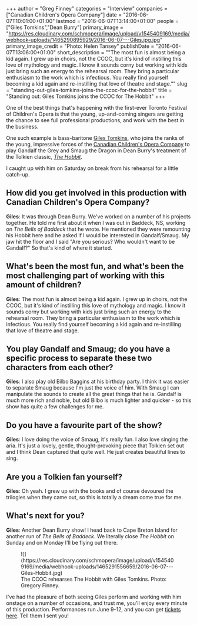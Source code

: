 +++
author = "Greg Finney"
categories = "Interview"
companies = ["Canadian Children's Opera Company"]
date = "2016-06-07T10:01:00+01:00"
lastmod = "2016-06-07T13:14:00+01:00"
people = ["Giles Tomkins","Dean Burry"]
primary_image = "https://res.cloudinary.com/schmopera/image/upload/v1545409169/media/webhook-uploads/1465290895929/2016-06-07---Giles.jpg.jpg"
primary_image_credit = "Photo: Helen Tansey"
publishDate = "2016-06-07T13:06:00+01:00"
short_description = "&quot;The most fun is almost being a kid again. I grew up in choirs, not the CCOC, but it&#039;s kind of instilling this love of mythology and magic. I know it sounds corny but working with kids just bring such an energy to the rehearsal room. They bring a particular enthusiasm to the work which is infectious. You really find yourself becoming a kid again and re-instilling that love of theatre and stage.&quot;"
slug = "standing-out-giles-tomkins-joins-the-ccoc-for-the-hobbit"
title = "Standing out: Giles Tomkins joins the CCOC for The Hobbit"
+++

One of the best things that's happening with the first-ever Toronto Festival of Children's Opera is that the young, up-and-coming singers are getting the chance to see full professional productions, and work with the best in the business. 

One such example is bass-baritone [Giles Tomkins](/scene/people/giles-tomkins/), who joins the ranks of the young, impressive forces of the [Canadian Children's Opera Company](/scene/people/canadian-childrens-opera-company/) to play Gandalf the Grey and Smaug the Dragon in Dean Burry's treatment of the Tolkien classic, [*The Hobbit*](/over-the-misty-mountains-the-ccoc-on-the-hobbit/). 

I caught up with him on Saturday on break from his rehearsal for a little catch-up. 

## How did you get involved in this production with Canadian Children's Opera Company?

**Giles**: It was through Dean Burry. We've worked on a number of his projects together. He told me first about it when I was out in Baddeck, NS, working on *The Bells of Baddeck* that he wrote. He mentioned they were remounting his Hobbit here and he asked if I would be interested in Gandalf/Smaug. My jaw hit the floor and I said "Are you serious? Who wouldn't want to be Gandalf?" So that's kind of where it started. 

## What's been the most fun, and what's been the most challenging part of working with this amount of children?

**Giles**: The most fun is almost being a kid again. I grew up in choirs, not the CCOC, but it's kind of instilling this love of mythology and magic. I know it sounds corny but working with kids just bring such an energy to the rehearsal room. They bring a particular enthusiasm to the work which is infectious. You really find yourself becoming a kid again and re-instilling that love of theatre and stage. 

## You play Gandalf and Smaug; do you have a specific process to separate these two characters from each other?

**Giles**: I also play old Bilbo Baggins at his birthday party. I think it was easier to separate Smaug because I'm just the voice of him. With Smaug I can manipulate the sounds to create all the great things that he is. Gandalf is much more rich and noble, but old Bilbo is much lighter and quicker - so this show has quite a few challenges for me. 

## Do you have a favourite part of the show?

**Giles**: I love doing the voice of Smaug, it's really fun. I also love singing the aria. It's just a lovely, gentle, thought-provoking piece that Tolkien set out and I think Dean captured that quite well. He just creates beautiful lines to sing. 

## Are you a Tolkien fan yourself? 

**Giles**: Oh yeah. I grew up with the books and of course devoured the trilogies when they came out, so this is totally a dream come true for me. 

## What's next for you?

**Giles**: Another Dean Burry show! I head back to Cape Breton Island for another run of *The Bells of Baddeck*. We literally close *The Hobbit* on Sunday and on Monday I'll be flying out there. 

<figure data-type="image">
![](https://res.cloudinary.com/schmopera/image/upload/v1545409169/media/webhook-uploads/1465291556659/2016-06-07---Giles-Hobbit.jpg)
<figcaption>The CCOC rehearses The Hobbit with Giles Tomkins. Photo: Gregory Finney.</figcaption>
</figure>

I've had the pleasure of both seeing Giles perform and working with him onstage on a number of occasions, and trust me, you'll enjoy every minute of this production. Performances run June 9-12, and you can get [tickets here](http://www.harbourfrontcentre.com/whatson/theatre.cfm?id=8109&festival_id=0). Tell them I sent you! 
